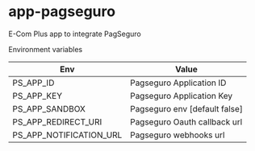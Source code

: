 # app-pagseguro
 E-Com Plus app to integrate PagSeguro


Environment variables

Env | Value
---------|--------
PS_APP_ID  | Pagseguro Application ID
PS_APP_KEY  | Pagseguro Application Key
PS_APP_SANDBOX  | Pagseguro env [default false]
PS_APP_REDIRECT_URI | Pagseguro Oauth callback url
PS_APP_NOTIFICATION_URL | Pagseguro webhooks url